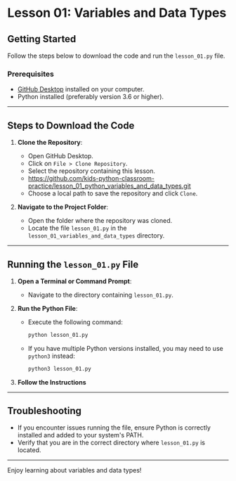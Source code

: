 # Lesson 01: Variables and Data Types

## Getting Started

Follow the steps below to download the code and run the `lesson_01.py` file.

### Prerequisites
- [GitHub Desktop](https://desktop.github.com/) installed on your computer.
- Python installed (preferably version 3.6 or higher).

---

## Steps to Download the Code

1. **Clone the Repository**:
    - Open GitHub Desktop.
    - Click on `File > Clone Repository`.
    - Select the repository containing this lesson.
    - https://github.com/kids-python-classroom-practice/lesson_01_python_variables_and_data_types.git
    - Choose a local path to save the repository and click `Clone`.

2. **Navigate to the Project Folder**:
    - Open the folder where the repository was cloned.
    - Locate the file `lesson_01.py` in the `lesson_01_variables_and_data_types` directory.

---

## Running the `lesson_01.py` File

1. **Open a Terminal or Command Prompt**:
    - Navigate to the directory containing `lesson_01.py`.

2. **Run the Python File**:
    - Execute the following command:
      ```bash
      python lesson_01.py
      ```
    - If you have multiple Python versions installed, you may need to use `python3` instead:
      ```bash
      python3 lesson_01.py
      ```

3. **Follow the Instructions**

---

## Troubleshooting

- If you encounter issues running the file, ensure Python is correctly installed and added to your system's PATH.
- Verify that you are in the correct directory where `lesson_01.py` is located.

---

Enjoy learning about variables and data types!